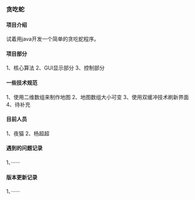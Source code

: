 ### 贪吃蛇


#### 项目介绍
试着用java开发一个简单的贪吃蛇程序。

#### 项目部分
1、核心算法
2、GUI显示部分
3、控制部分

#### 一些技术规范
1、使用二维数组来制作地图
2、地图数组大小可变
3、使用双缓冲技术刷新界面
4、待补充

#### 目前人员
1、夜猫
2、杨超超

#### 遇到的问题记录
1、······

#### 版本更新记录
1、······
